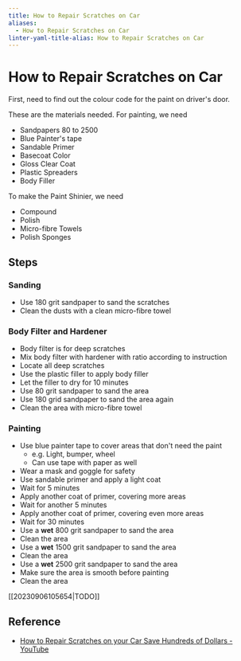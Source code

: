 ```yaml
---
title: How to Repair Scratches on Car
aliases:
  - How to Repair Scratches on Car
linter-yaml-title-alias: How to Repair Scratches on Car
---
```


# How to Repair Scratches on Car

First, need to find out the colour code for the paint on driver's door.

These are the materials needed. For painting, we need

- Sandpapers 80 to 2500
- Blue Painter's tape
- Sandable Primer
- Basecoat Color
- Gloss Clear Coat
- Plastic Spreaders
- Body Filler

To make the Paint Shinier, we need

- Compound
- Polish
- Micro-fibre Towels
- Polish Sponges

## Steps

### Sanding

- Use 180 grit sandpaper to sand the scratches
- Clean the dusts with a clean micro-fibre towel

### Body Filter and Hardener

- Body filter is for deep scratches
- Mix body filter with hardener with ratio according to instruction
- Locate all deep scratches
- Use the plastic filler to apply body filler
- Let the filler to dry for 10 minutes
- Use 80 grit sandpaper to sand the area
- Use 180 grid sandpaper to sand the area again
- Clean the area with micro-fibre towel

### Painting

- Use blue painter tape to cover areas that don't need the paint
	- e.g. Light, bumper, wheel
	- Can use tape with paper as well
- Wear a mask and goggle for safety
- Use sandable primer and apply a light coat
- Wait for 5 minutes
- Apply another coat of primer, covering more areas
- Wait for another 5 minutes
- Apply another coat of primer, covering even more areas
- Wait for 30 minutes
- Use a **wet** 800 grit sandpaper to sand the area
- Clean the area
- Use a **wet** 1500 grit sandpaper to sand the area
- Clean the area
- Use a **wet** 2500 grit sandpaper to sand the area
- Make sure the area is smooth before painting
- Clean the area

[[20230906105654|TODO]]

## Reference

- [How to Repair Scratches on your Car  Save Hundreds of Dollars - YouTube](https://www.youtube.com/watch?v=-EiAN6oa_oY)
